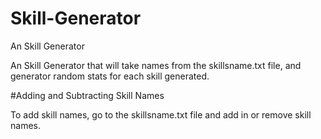 # Skill-Generator
An Skill Generator

An Skill Generator that will take names from the skillsname.txt file, 
and generator random stats for each skill generated.

#Adding and Subtracting Skill Names

To add skill names, go to the skillsname.txt file and add in or remove skill names.

